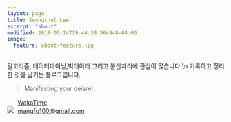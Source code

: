 ```yaml
---
layout: page
title: Seungchul Lee
excerpt: "about"
modified: 2018-05-14T19:44:38.564948-04:00
image:
  feature: about-feature.jpg
---
```



알고리즘, 데이터마이닝,빅데이터 그리고 분산처리에 관심이 많습니다.\n
기록하고 정리한 것을 남기는 블로그입니다.

> Manifesting your deisre!

<img src="https://wakatime.com/favicon.ico" width="16">&nbsp;&nbsp;[WakaTime](https://wakatime.com/@cchcc)  
<img src="https://ssl.gstatic.com/ui/v1/icons/mail/favicon.ico">&nbsp;&nbsp;[mangfu100@gmail.com](mailto:mangfu100@gmail.com)
